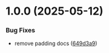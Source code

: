 # 1.0.0 (2025-05-12)


### Bug Fixes

* remove padding docs ([649d3a9](https://github.com/StairSupplies/go-core/commit/649d3a9cf86ee512f33119383af766be9f9db558))
